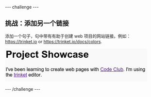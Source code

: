 --- challenge ---
## 挑战：添加另一个链接

添加一个句子，句中带有有助于创建 web 项目的网站链接。例如：<a href="https://trinket.io">https://trinket.io</a> or <a href="https://trinket.io/docs/colors">https://trinket.io/docs/colors</a>.

![screenshot](images/showcase-link-challenge.png)




--- /challenge ---